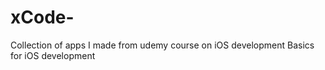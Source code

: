# xCode-
Collection of apps I made from udemy course on iOS development 
Basics for iOS development
